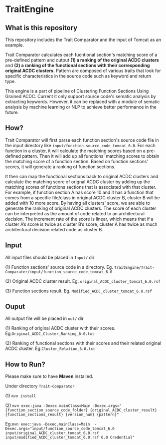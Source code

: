# TraitEngine

## What is this repository

This repository includes the Trait Comparator and the input of Tomcat as an example. 

Trait Comparator calculates each fucntional section's matching score of a pre-defined pattern and output **(1) a ranking of the original ACDC clusters** and **(2) a ranking of the functional sections with their corresponding original ACDC clusters.** Pattern are composed of various traits that look for specific characteristics in the source code such as keyword and return type. 

This engine is a  part of pipeline of Clustering Function Sections Using Grained ACDC. Current it only support source code's sematic analysis by extracting keywords. However, it can be replaced with a module of sematic analysis by machine learning or NLP to achieve better performance in the future.

## How?

Trait Comparator will first parse each function section's source code file in the input directory like `input/function_source_code_tomcat_6.0`. For each function in a cluster, it will calculate the matching scores based on a pre-defined pattern. Then it will add up all functions' matching scores to obtain the matching score of a function section. Based on function sections' scores, it will generate a ranking of function sections.

It then can map the functional sections back to original ACDC clusters and calculate the matching score of orignal ACDC cluster by adding up the matching scores of functions sections that is associated with that cluster. For example, if function section A has score 10 and it has a function that comes from a specific file/class in original ACDC cluster B, cluster B will be added with 10 more score. By having all clusters' score, we are able to generate the ranking of original ACDC clusters. The score of each cluster can be interpreted as the amount of code related to an architectural decision. The increment rate of the score is linear, which means that if a cluster A’s score is twice as cluster B’s score, cluster A has twice as much architectural decision related code as cluster B.

## Input
All input files should be placed in `Input/` dir

(1) Function sections' source code in a directory. Eg. `TraitEngine/Trait-Comparater/input/function_source_code_tomcat_6.0`

(2) Original ACDC cluster result. Eg. `original_ACDC_cluster_tomcat_6.0.rsf`

(3) Function sections result. Eg. `Modified_ACDC_cluster_tomcat_6.0.rsf`



## Ouput
All output file will be placed in `out/` dir

(1) Ranking of original ACDC cluster with their scores. Eg.`Original_ACDC_Cluster_Ranking_6.0.txt`

(2) Ranking of functional sections with their scores and their related original ACDC cluster. Eg.`Cluster_Relation_6.0.txt`

## How to Run?

Please make sure to have **Maven** installed.

Under directory `Trait-Comparator`

(1) `mvn install`

(2) `mvn exec:java -Dexec.mainClass=Main -Dexec.args="{function_section_source_code_folder} {original_ACDC_cluster_result} {function_sections_result} {version_num} {pattern}"`

Eg.`mvn exec:java -Dexec.mainClass=Main  -Dexec.args="input/function_source_code_tomcat_6.0 input/original_ACDC_cluster_tomcat_6.0.rsf input/modified_ACDC_cluster_tomcat_6.0.rsf 6.0 Credential"`
